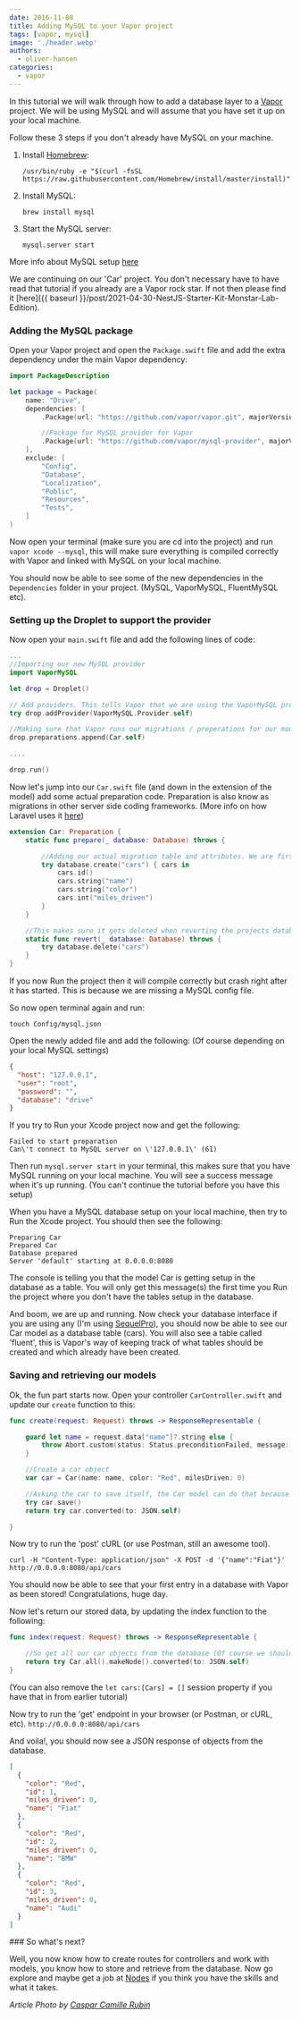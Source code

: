 ```yaml
---
date: 2016-11-08
title: Adding MySQL to your Vapor project
tags: [vapor, mysql]
image: './header.webp'
authors:
  - oliver-hansen
categories:
  - vapor
---
```


In this tutorial we will walk through how to add a database layer to a [Vapor](http://vapor.codes) project. We will be using MySQL and will assume that you have set it up on your local machine.

Follow these 3 steps if you don't already have MySQL on your machine.

1. Install [Homebrew](http://brew.sh/):

   ```shellscript
   /usr/bin/ruby -e "$(curl -fsSL https://raw.githubusercontent.com/Homebrew/install/master/install)"
   ```

2. Install MySQL:

   ```shellscript
   brew install mysql
   ```

3. Start the MySQL server:

   ```shellscript
   mysql.server start
   ```

More info about MySQL setup [here](https://dev.mysql.com/doc/refman/5.6/en/osx-installation-pkg.html)

We are continuing on our 'Car' project. You don't necessary have to have read that tutorial if you already are a Vapor rock star. If not then please find it [here]({{ baseurl }}/post/2021-04-30-NestJS-Starter-Kit-Monstar-Lab-Edition).

### Adding the MySQL package

Open your Vapor project and open the `Package.swift` file and add the extra dependency under the main Vapor dependency:

```swift
import PackageDescription

let package = Package(
    name: "Drive",
    dependencies: [
        .Package(url: "https://github.com/vapor/vapor.git", majorVersion: 1, minor: 1),

        //Package for MySQL provider for Vapor
        .Package(url: "https://github.com/vapor/mysql-provider", majorVersion: 1, minor: 0)
    ],
    exclude: [
        "Config",
        "Database",
        "Localization",
        "Public",
        "Resources",
        "Tests",
    ]
)
```

Now open your terminal (make sure you are cd into the project) and run `vapor xcode --mysql`, this will make sure everything is compiled correctly with Vapor and linked with MySQL on your local machine.

You should now be able to see some of the new dependencies in the `Dependencies` folder in your project. (MySQL, VaporMySQL, FluentMySQL etc).

### Setting up the Droplet to support the provider

Now open your `main.swift` file and add the following lines of code:

```swift
...
//Importing our new MySQL provider
import VaporMySQL

let drop = Droplet()

// Add providers. This tells Vapor that we are using the VaporMySQL provider, this will bind the data to the database and the models automatically down the line
try drop.addProvider(VaporMySQL.Provider.self)

//Making sure that Vapor runs our migrations / preperations for our model(s)
drop.preparations.append(Car.self)

....

drop.run()
```

Now let's jump into our `Car.swift` file (and down in the extension of the model) add some actual preparation code. Preparation is also know as migrations in other server side coding frameworks. (More info on how Laravel uses it [here](https://laravel.com/docs/5.3/migrations))

```swift
extension Car: Preparation {
    static func prepare(_ database: Database) throws {

        //Adding our actual migration table and attributes. We are first defining the name of the database table and afterwards what attributes the table should have.
        try database.create("cars") { cars in
            cars.id()
            cars.string("name")
            cars.string("color")
            cars.int("miles_driven")
        }
    }

    //This makes sure it gets deleted when reverting the projects database
    static func revert(_ database: Database) throws {
        try database.delete("cars")
    }
}
```

If you now Run the project then it will compile correctly but crash right after it has started. This is because we are missing a MySQL config file.

So now open terminal again and run:

`touch Config/mysql.json`

Open the newly added file and add the following: (Of course depending on your local MySQL settings)

```json
{
  "host": "127.0.0.1",
  "user": "root",
  "password": "",
  "database": "drive"
}
```

If you try to Run your Xcode project now and get the following:

```shellscript
Failed to start preparation
Can\'t connect to MySQL server on \'127.0.0.1\' (61)
```

Then run `mysql.server start` in your terminal, this makes sure that you have MySQL running on your local machine. You will see a success message when it's up running. (You can't continue the tutorial before you have this setup)

When you have a MySQL database setup on your local machine, then try to Run the Xcode project. You should then see the following:

```shellscript
Preparing Car
Prepared Car
Database prepared
Server 'default' starting at 0.0.0.0:8080
```

The console is telling you that the model Car is getting setup in the database as a table. You will only get this message(s) the first time you Run the project where you don't have the tables setup in the database.

And boom, we are up and running. Now check your database interface if you are using any (I'm using [SequelPro](https://www.sequelpro.com/)), you should now be able to see our Car model as a database table (cars). You will also see a table called 'fluent', this is Vapor's way of keeping track of what tables should be created and which already have been created.

### Saving and retrieving our models

Ok, the fun part starts now. Open your controller `CarController.swift` and update our `create` function to this:

```swift
func create(request: Request) throws -> ResponseRepresentable {

	guard let name = request.data["name"]?.string else {
		throw Abort.custom(status: Status.preconditionFailed, message: "Missing name")
	}

	//Create a car object
	var car = Car(name: name, color: "Red", milesDriven: 0)

	//Asking the car to save itself, the Car model can do that because it's subclassed from Vapors Model
	try car.save()
	return try car.converted(to: JSON.self)

}
```

Now try to run the 'post' cURL (or use Postman, still an awesome tool).

```shellscript
curl -H "Content-Type: application/json" -X POST -d '{"name":"Fiat"}' http://0.0.0.0:8080/api/cars
```

You should now be able to see that your first entry in a database with Vapor as been stored! Congratulations, huge day.

Now let's return our stored data, by updating the index function to the following:

```swift
func index(request: Request) throws -> ResponseRepresentable {

	//So get all our car objects from the database (Of course we should in the real world add some pagination, sorting, filtering etc), we are chaining our formatter method after our query method, this automatically converts the whole thing into JSON
	return try Car.all().makeNode().converted(to: JSON.self)
}
```

(You can also remove the `let cars:[Cars] = []` session property if you have that in from earlier tutorial)

Now try to run the 'get' endpoint in your browser (or Postman, or cURL, etc). `http://0.0.0.0:8080/api/cars`

And voila!, you should now see a JSON response of objects from the database.

```json
[
  {
    "color": "Red",
    "id": 1,
    "miles_driven": 0,
    "name": "Fiat"
  },
  {
    "color": "Red",
    "id": 2,
    "miles_driven": 0,
    "name": "BMW"
  },
  {
    "color": "Red",
    "id": 3,
    "miles_driven": 0,
    "name": "Audi"
  }
]
```

### So what's next?

Well, you now know how to create routes for controllers and work with models, you know how to store and retrieve from the database. Now go explore and maybe get a job at [Nodes](https://www.nodesagency.com/careers/) if you think you have the skills and what it takes.

_Article Photo by [Caspar Camille Rubin](https://unsplash.com/photos/fPkvU7RDmCo)_
